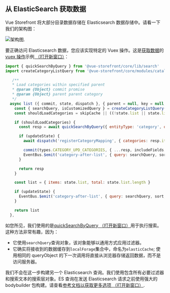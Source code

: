 ## 从 ElasticSearch 获取数据

Vue Storefront 将大部分目录数据存储在 Elasticsearch 数据存储中。请看一下我们的架构图：

![架构图](https://docs.vuestorefront.io/v1/assets/img/Vue-storefront-architecture.c0baad07.png).

要正确访问 Elasticsearch 数据，您应该实现特定的 Vuex 操作。这是[获取数据](https://github.com/vuestorefront/vue-storefront/blob/master/core/modules/catalog/store/category/actions.ts#L40)的[vuex 操作](https://github.com/vuestorefront/vue-storefront/blob/master/core/modules/catalog/store/category/actions.ts#L40)示例[ （打开新窗口）](https://github.com/vuestorefront/vue-storefront/blob/master/core/modules/catalog/store/category/actions.ts#L40)：

```js
import { quickSearchByQuery } from '@vue-storefront/core/lib/search'
import createCategoryListQuery from '@vue-storefront/core/modules/catalog/helpers/createCategoryListQuery'

   /**
   * Load categories within specified parent
   * @param {Object} commit promise
   * @param {Object} parent parent category
   */
  async list ({ commit, state, dispatch }, { parent = null, key = null, value = null, level = null, onlyActive = true, onlyNotEmpty = false, size = 4000, start = 0, sort = 'position:asc', includeFields = config.entities.optimize ? config.entities.category.includeFields : null, excludeFields = config.entities.optimize ? config.entities.category.excludeFields : null, skipCache = false, updateState = true }) {
    const { searchQuery, isCustomizedQuery } = createCategoryListQuery({ parent, level, key, value, onlyActive, onlyNotEmpty })
    const shouldLoadCategories = skipCache || ((!state.list || state.list.length === 0) || isCustomizedQuery)

    if (shouldLoadCategories) {
      const resp = await quickSearchByQuery({ entityType: 'category', query: searchQuery, sort, size, start, includeFields, excludeFields })

      if (updateState) {
        await dispatch('registerCategoryMapping', { categories: resp.items })

        commit(types.CATEGORY_UPD_CATEGORIES, { ...resp, includeFields, excludeFields })
        EventBus.$emit('category-after-list', { query: searchQuery, sort, size, start, list: resp })
      }

      return resp
    }

    const list = { items: state.list, total: state.list.length }

    if (updateState) {
      EventBus.$emit('category-after-list', { query: searchQuery, sort, size, start, list })
    }

    return list
  },
```

如您所见，我们使用的是[quickSearchByQuery （打开新窗口）](https://github.com/vuestorefront/vue-storefront/blob/master/core/lib/search.ts#L31)用于执行搜索。这种方法非常有趣，因为：

- 它使用`searchQuery`查询对象，该对象能够以通用方式应用过滤器。
- 它确实将接收到的数据缓存到`localForage`集合中，命名为`elasticCache`; 使用相同的 queryObject 的下一次调用将直接从浏览器存储返回数据，而不是访问服务器。

我们不会在这一步构建另一个 Elasticsearch 查询。我们使用包含所有必要过滤器和搜索文本的搜索层对象。ES 查询在发送 Elasticsearch 请求之前使用强大的 bodybuilder 包构建。请查看[参考文档以获取更多选项 （打开新窗口）](https://github.com/danpaz/bodybuilder).